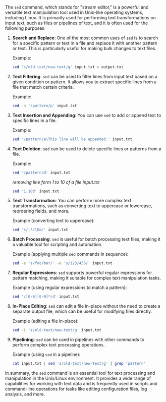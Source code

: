 The `sed` command, which stands for "stream editor," is a powerful and versatile text manipulation tool used in Unix-like operating systems, including Linux. It is primarily used for performing text transformations on input text, such as files or pipelines of text, and it is often used for the following purposes:

1. **Search and Replace**: One of the most common uses of `sed` is to search for a specific pattern or text in a file and replace it with another pattern or text. This is particularly useful for making bulk changes to text files.

   Example:
   ```bash
   sed 's/old-text/new-text/g' input.txt > output.txt
   ```

2. **Text Filtering**: `sed` can be used to filter lines from input text based on a given condition or pattern. It allows you to extract specific lines from a file that match certain criteria.

   Example:
   ```bash
   sed -n '/pattern/p' input.txt
   ```

3. **Text Insertion and Appending**: You can use `sed` to add or append text to specific lines in a file.

   Example:
   ```bash
   sed '/pattern/a\This line will be appended.' input.txt
   ```

4. **Text Deletion**: `sed` can be used to delete specific lines or patterns from a file.

   Example:
   ```bash
   sed '/pattern/d' input.txt
   ```
   *removing line form 1 to 10 of a file input.txt*
   ```bash
   sed '1,10d' input.txt
   ```

5. **Text Transformation**: You can perform more complex text transformations, such as converting text to uppercase or lowercase, reordering fields, and more.

   Example (converting text to uppercase):
   ```bash
   sed 's/.*/\U&/' input.txt
   ```

6. **Batch Processing**: `sed` is useful for batch processing text files, making it a valuable tool for scripting and automation.

   Example (applying multiple `sed` commands in sequence):
   ```bash
   sed -e 's/foo/bar/' -e 's/123/456/' input.txt
   ```

7. **Regular Expressions**: `sed` supports powerful regular expressions for pattern matching, making it suitable for complex text manipulation tasks.

   Example (using regular expressions to match a pattern):
   ```bash
   sed '/[0-9][0-9]*/d' input.txt
   ```

8. **In-Place Editing**: `sed` can edit a file in-place without the need to create a separate output file, which can be useful for modifying files directly.

   Example (editing a file in-place):
   ```bash
   sed -i 's/old-text/new-text/g' input.txt
   ```
9. **Pipelining**: `sed` can be used in pipelines with other commands to perform complex text processing operations.

   Example (using `sed` in a pipeline):
   ```bash
   cat input.txt | sed 's/old-text/new-text/g' | grep 'pattern'
   ```

In summary, the `sed` command is an essential tool for text processing and manipulation in the Unix/Linux environment. It provides a wide range of capabilities for working with text data and is frequently used in scripts and command-line operations for tasks like editing configuration files, log analysis, and more.